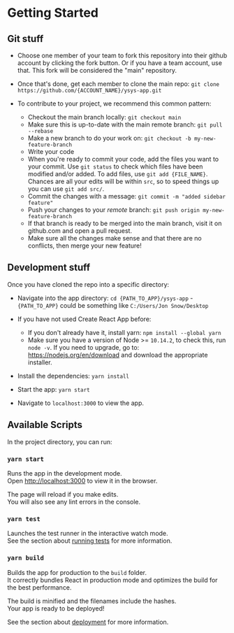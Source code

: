 # Getting Started

## Git stuff
* Choose one member of your team to fork this repository into their github account by clicking the fork button. Or if you have a team account, use that. This fork will be considered the "main" repository.

* Once that's done, get each member to clone the main repo: `git clone https://github.com/{ACCOUNT_NAME}/ysys-app.git`

* To contribute to your project, we recommend this common pattern:
  - Checkout the main branch locally: `git checkout main`
  - Make sure this is up-to-date with the main remote branch: `git pull --rebase`
  - Make a new branch to do your work on: `git checkout -b my-new-feature-branch`
  - Write your code
  - When you're ready to commit your code, add the files you want to your commit. Use `git status` to check which files have been modified and/or added. To add files, use `git add {FILE_NAME}`. Chances are all your edits will be within `src`, so to speed things up you can use `git add src/`.
  - Commit the changes with a message: `git commit -m "added sidebar feature"`
  - Push your changes to your _remote_ branch: `git push origin my-new-feature-branch`
  - If that branch is ready to be merged into the main branch, visit it on github.com and open a pull request.
  - Make sure all the changes make sense and that there are no conflicts, then merge your new feature!

## Development stuff
Once you have cloned the repo into a specific directory:

* Navigate into the app directory: `cd {PATH_TO_APP}/ysys-app` - `{PATH_TO_APP}` could be something like `C:/Users/Jon Snow/Desktop`

* If you have not used Create React App before:
  - If you don't already have it, install yarn: `npm install --global yarn`
  - Make sure you have a version of Node >= `10.14.2`, to check this, run `node -v`. If you need to upgrade, go to:
https://nodejs.org/en/download and download the appropriate installer.

* Install the dependencies: `yarn install`

* Start the app: `yarn start`

* Navigate to `localhost:3000` to view the app.

## Available Scripts

In the project directory, you can run:

### `yarn start`

Runs the app in the development mode.\
Open [http://localhost:3000](http://localhost:3000) to view it in the browser.

The page will reload if you make edits.\
You will also see any lint errors in the console.

### `yarn test`

Launches the test runner in the interactive watch mode.\
See the section about [running tests](https://facebook.github.io/create-react-app/docs/running-tests) for more information.

### `yarn build`

Builds the app for production to the `build` folder.\
It correctly bundles React in production mode and optimizes the build for the best performance.

The build is minified and the filenames include the hashes.\
Your app is ready to be deployed!

See the section about [deployment](https://facebook.github.io/create-react-app/docs/deployment) for more information.
